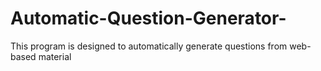 # Automatic-Question-Generator-
This program is designed to automatically generate questions from web-based material

